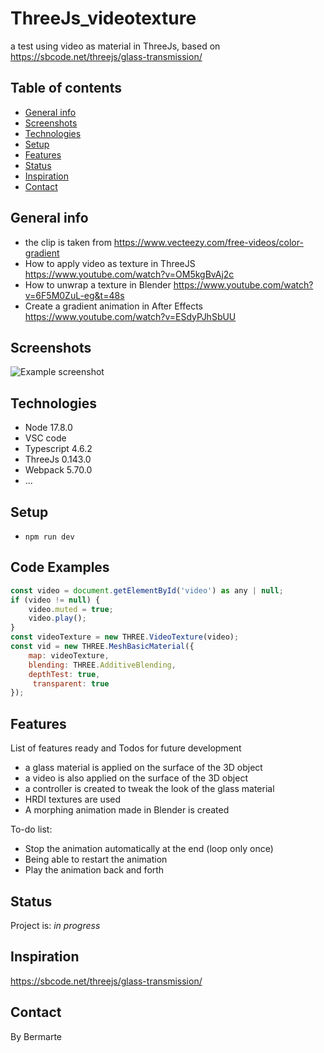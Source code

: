 # ThreeJs_videotexture

a test using video as material in ThreeJs, based on https://sbcode.net/threejs/glass-transmission/

## Table of contents

- [General info](#general-info)
- [Screenshots](#screenshots)
- [Technologies](#technologies)
- [Setup](#setup)
- [Features](#features)
- [Status](#status)
- [Inspiration](#inspiration)
- [Contact](#contact)

## General info

- the clip is taken from https://www.vecteezy.com/free-videos/color-gradient
- How to apply video as texture in ThreeJS https://www.youtube.com/watch?v=OM5kgBvAj2c
- How to unwrap a texture in Blender https://www.youtube.com/watch?v=6F5M0ZuL-eg&t=48s
- Create a gradient animation in After Effects https://www.youtube.com/watch?v=ESdyPJhSbUU

## Screenshots

![Example screenshot](./planning/screenshot.jpg)

## Technologies

- Node 17.8.0
- VSC code
- Typescript 4.6.2
- ThreeJs 0.143.0
- Webpack 5.70.0
- ...

## Setup

- `npm run dev`

## Code Examples

```js
const video = document.getElementById('video') as any | null;
if (video != null) {
    video.muted = true;
    video.play();
}
const videoTexture = new THREE.VideoTexture(video);
const vid = new THREE.MeshBasicMaterial({
    map: videoTexture,
    blending: THREE.AdditiveBlending,
    depthTest: true,
     transparent: true
});
```

## Features

List of features ready and Todos for future development

- a glass material is applied on the surface of the 3D object
- a video is also applied on the surface of the 3D object
- a controller is created to tweak the look of the glass material
- HRDI textures are used
- A morphing animation made in Blender is created

To-do list:

- Stop the animation automatically at the end (loop only once)
- Being able to restart the animation
- Play the animation back and forth

## Status

Project is: _in progress_

## Inspiration

https://sbcode.net/threejs/glass-transmission/

## Contact

By Bermarte
